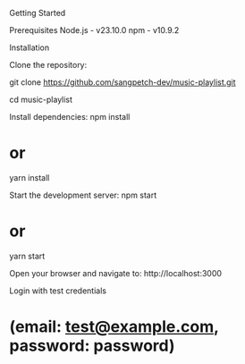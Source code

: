 Getting Started

Prerequisites
    Node.js - v23.10.0
    npm - v10.9.2

Installation

Clone the repository:

git clone https://github.com/sangpetch-dev/music-playlist.git

cd music-playlist


Install dependencies:
npm install
# or
yarn install

Start the development server:
npm start
# or
yarn start

Open your browser and navigate to:
http://localhost:3000

Login with test credentials
# (email: test@example.com, password: password)